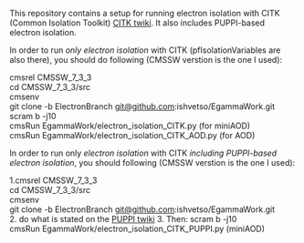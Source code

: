 This repository contains a setup for running electron isolation with CITK (Common Isolation Toolkit) [CITK twiki]. 
It also includes PUPPI-based electron isolation. 

In order to run *only electron isolation* with CITK (pfIsolationVariables are also there), you should do following (CMSSW verstion is the one I used):

cmsrel CMSSW_7_3_3 <br />
cd CMSSW_7_3_3/src <br />
cmsenv  <br />
git clone -b ElectronBranch git@github.com:ishvetso/EgammaWork.git  <br />
scram b -j10  <br />
cmsRun EgammaWork/electron_isolation_CITK.py (for miniAOD)  <br />
cmsRun EgammaWork/electron_isolation_CITK_AOD.py (for AOD)  <br />

In order to run only *electron isolation* with CITK *including PUPPI-based electron isolation*, you should following (CMSSW verstion is the one I used): 

1.cmsrel CMSSW_7_3_3  <br />
  cd CMSSW_7_3_3/src <br />
  cmsenv <br />
  git clone -b ElectronBranch git@github.com:ishvetso/EgammaWork.git <br />
2. do what is stated on the [PUPPI twiki] 
3. Then: 
  scram b -j10  <br />
  cmsRun EgammaWork/electron_isolation_CITK_PUPPI.py (miniAOD) <br />

[CITK twiki]:https://twiki.cern.ch/twiki/bin/viewauth/CMS/CommonIDAndIsolationFW
[PUPPI twiki]:https://twiki.cern.ch/twiki/bin/viewauth/CMS/PUPPI#Validation_framework_in_CMSSW_73
